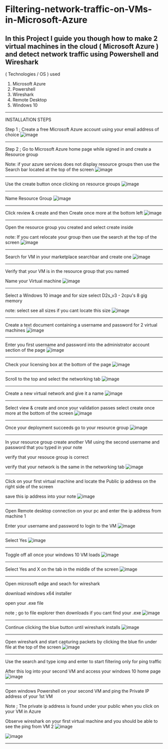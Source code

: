 # Filtering-network-traffic-on-VMs-in-Microsoft-Azure
In this Project I guide you though how to make 2 virtual machines in the cloud ( Microsoft Azure ) and detect network traffic using Powershell and Wireshark
----------------------------------------------------------
( Technologies / OS ) used
1. Microsoft Azure
2. Powershell
3. Wireshark
4. Remote Desktop
5. Windows 10
-----------------------------------------------------------

INSTALLATION STEPS

Step 1 ; Create a free Microsoft Azure account using your email address of choice
![image](https://github.com/user-attachments/assets/bf4b79d6-a09a-4595-882b-9aae1a35ce7f)

-----------------------------------------------------------
Step 2 ; Go to Microsoft Azure home page while signed in and create a Resource group

Note: if your azure services does not display resource groups then use the Search bar located at the top of the screen
![image](https://github.com/user-attachments/assets/8730d11c-4f74-43cd-a268-3fd94a5099c7)

-----------------------------------------------------------
Use the create button once clicking on resource groups
![image](https://github.com/user-attachments/assets/f2aecae6-c0c7-49ed-b2d0-a00dfc926ca9)


-----------------------------------------------------------
Name Resource Group
![image](https://github.com/user-attachments/assets/49f5a30f-a1c1-40ee-9e2d-915c628ae5b7)


-----------------------------------------------------------
Click review & create and then Create once more at the bottom left
![image](https://github.com/user-attachments/assets/9bbe2a31-f40a-4869-b956-dae6c8aa50b6)


-----------------------------------------------------------
Open the resource group you created and select create inside

note: If you cant relocate your group then use the search at the top of the screen
![image](https://github.com/user-attachments/assets/31e8e230-db43-4684-ad39-34f370943a9a)

-----------------------------------------------------------
Search for VM in your marketplace searchbar and create one
![image](https://github.com/user-attachments/assets/c3d95645-452d-4697-b704-c2e9dc73d2f3)

-----------------------------------------------------------

Verify that your VM is in the resource group that you named

Name your Virtual machine
![image](https://github.com/user-attachments/assets/a3528b2b-ab78-4cba-9fef-69079821dbf6)

-----------------------------------------------------------

Select a Windows 10 image and for size select D2s_v3 - 2cpu's 8 gig memory

note: select see all sizes if you cant locate this size
![image](https://github.com/user-attachments/assets/f085feb8-4aad-4ac4-bc51-7c90c12a8bba)

-----------------------------------------------------------

Create a text document containing a username and password for 2 virtual machines
![image](https://github.com/user-attachments/assets/f95c619b-ee65-4f0c-858a-f40c8a6a2544)

-----------------------------------------------------------

Enter you first username and password into the administrator account section of the page
![image](https://github.com/user-attachments/assets/19c0f7b7-3b1b-458b-80f0-da3b0a5c3663)

-----------------------------------------------------------

Check your licensing box at the bottom of the page
![image](https://github.com/user-attachments/assets/38de9c21-0191-4771-8ccb-e49857574c4c)

-----------------------------------------------------------

Scroll to the top and select the networking tab
![image](https://github.com/user-attachments/assets/0c82c581-7e28-4a8b-af3e-45861aa2b9de)

-----------------------------------------------------------

Create a new virtual network and give it a name
![image](https://github.com/user-attachments/assets/8807bddb-4de1-4ab8-b47a-25b32dc50d3a)

-----------------------------------------------------------

Select view & create and once your validation passes select create once more at the bottom of the screen
![image](https://github.com/user-attachments/assets/43916d0e-fc50-443d-9faf-93b8664599a7)

-----------------------------------------------------------

Once your deployment succeeds go to your resource group
![image](https://github.com/user-attachments/assets/7cff9c38-1015-437e-9fb9-26f60dba93f8)

-----------------------------------------------------------

In your resource group create another VM using the second username and password that you typed in your note

verify that your resouce group is correct

verify that your network is the same in the networking tab
![image](https://github.com/user-attachments/assets/917eba98-e733-4768-9f6d-cc2c9c51f371)

-----------------------------------------------------------

Click on your first virtual machine and locate the Public ip address on the right side of the screen

save this ip address into your note
![image](https://github.com/user-attachments/assets/a1a053a6-e516-4f54-8673-f8ed646020c3)

-----------------------------------------------------------

Open Remote desktop connection on your pc and enter the ip address from machine 1

Enter your username and password to login to the VM
![image](https://github.com/user-attachments/assets/0afe2e5d-d3a8-4453-a894-8b6d29eae9f8)

-----------------------------------------------------------

Select Yes
![image](https://github.com/user-attachments/assets/4f7b92e7-9ae2-41a7-a744-a85905c554a4)

-----------------------------------------------------------

Toggle off all once your windows 10 VM loads
![image](https://github.com/user-attachments/assets/58285d75-2848-4cbd-ae5f-6e7fed9edb8d)

-----------------------------------------------------------

Select Yes and X on the tab in the middle of the screen
![image](https://github.com/user-attachments/assets/60638310-a305-4581-8b41-ade7763bb9a2)

-----------------------------------------------------------

Open microsoft edge and seach for wireshark

download windows x64 installer

open your .exe file

note ; go to file explorer then downloads if you cant find your .exe
![image](https://github.com/user-attachments/assets/a96ab778-81d8-451b-909e-bb0dae709d11)

-----------------------------------------------------------

Continue clicking the blue button until wireshark installs
![image](https://github.com/user-attachments/assets/638aea5c-1458-4f6f-9007-e93912ca20fb)

-----------------------------------------------------------

Open wireshark and start capturing packets by clicking the blue fin under file at the top of the screen
![image](https://github.com/user-attachments/assets/9deae51e-7dc7-4b0c-bb98-c8e6cda6202d)

-----------------------------------------------------------

Use the search and type icmp and enter to start filtering only for ping traffic

After this log into your second VM and access your windows 10 home page
![image](https://github.com/user-attachments/assets/703fa28a-b931-44ba-ac1b-4a2b4cf06105)

-----------------------------------------------------------

Open windows Powershell on your second VM and ping the Private IP address of your 1st VM

Note ; The private ip address is found under your public when you click on your VM in Azure

Observe wireshark on your first virtual machine and you should be able to see the ping from VM 2
![image](https://github.com/user-attachments/assets/574713f1-eab7-4d2d-a210-1cebf4f5e2a7)


![image](https://github.com/user-attachments/assets/c56e7ca1-bb1c-44e7-a418-f8541e6a9fdf)


-----------------------------------------------------------



















